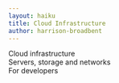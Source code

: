 ```yaml
---
layout: haiku
title: Cloud Infrastructure
author: harrison-broadbent
---
```


Cloud infrastructure  
Servers, storage and networks  
For developers
